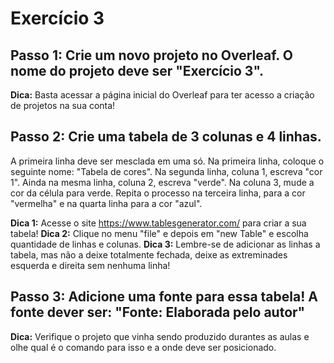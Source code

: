 # **Exercício 3**

## **Passo 1:** Crie um novo projeto no Overleaf. O nome do projeto deve ser "Exercício 3".

**Dica:** Basta acessar a página inicial do Overleaf para ter acesso a criação de projetos na sua conta!

## **Passo 2:** Crie uma tabela de 3 colunas e 4 linhas. 

A primeira linha deve ser mesclada em uma só. Na primeira linha, coloque o seguinte nome: "Tabela de cores". Na segunda linha, coluna 1, escreva "cor 1". Ainda na mesma linha, coluna 2, escreva "verde". Na coluna 3, mude a cor da célula para verde. Repita o processo na terceira linha, para a cor "vermelha" e na quarta linha para a cor "azul".

**Dica 1:** Acesse o site https://www.tablesgenerator.com/ para criar a sua tabela!
**Dica 2:** Clique no menu "file" e depois em "new Table" e escolha quantidade de linhas e colunas.
**Dica 3:** Lembre-se de adicionar as linhas a tabela, mas não a deixe totalmente fechada, deixe as extreminades
esquerda e direita sem nenhuma linha!

## **Passo 3:** Adicione uma fonte para essa tabela! A fonte dever ser: "Fonte: Elaborada pelo autor"

**Dica:** Verifique o projeto que vinha sendo produzido durantes as aulas e olhe qual é o comando para isso e a onde deve ser posicionado.
